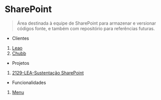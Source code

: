 # SharePoint
> Área destinada à equipe de SharePoint para armazenar e versionar códigos fonte, e também com repositório para referências futuras.

* Clientes
1. [Leao](https://github.com/itleaninfra/SharePoint/tree/master/Clientes/Leao)
1. [Chubb](https://github.com/itleaninfra/SharePoint/tree/master/Clientes/Chubb)
* Projetos
1. [2129-LEA-Sustentação SharePoint](https://github.com/itleaninfra/SharePoint/tree/master/Projetos/2129-LEA-Sustentação-SharePoint)
* Funcionalidades
1. [Menu](https://github.com/itleaninfra/SharePoint/tree/master/Funcionalidades/Menu)
